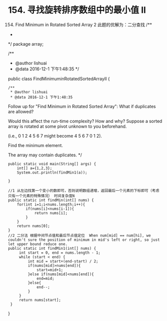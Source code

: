 # 154. 寻找旋转排序数组中的最小值 II

[](https://leetcode-cn.com/problems/find-minimum-in-rotated-sorted-array-ii/)



154. Find Minimum in Rotated Sorted Array 2
此题的优解为：二分查找
/**
 *
 */
package array;

/**
 * @author lishuai
 * @data 2016-12-1 下午1:48:35
 */

public class FindMinimuminRotatedSortedArrayII {

    /**
     * @author lishuai
     * @data 2016-12-1 下午1:48:35
Follow up for "Find Minimum in Rotated Sorted Array":
What if duplicates are allowed?

Would this affect the run-time complexity? How and why?
Suppose a sorted array is rotated at some pivot unknown to you beforehand.

(i.e., 0 1 2 4 5 6 7 might become 4 5 6 7 0 1 2).

Find the minimum element.

The array may contain duplicates.
     */

    public static void main(String[] args) {
        int[] a={1,2,3};
        System.out.println(findMin1(a));

    }

    //1 从左边找第一个变小的数即可，否则说明数组递增，返回最后一个元素的下标即可（考虑只有一个元素的特殊情况） 时间复杂度N
    public static int findMin(int[] nums) {
        for(int i=1;i<nums.length;i++){
            if(nums[i]<nums[i-1]){
                return nums[i];
            }
        }       
        return nums[0];
    }
    //2 二分法 根据中间节点值和最后节点值定位  When num[mid] == num[hi], we couldn't sure the position of minimum in mid's left or right, so just let upper bound reduce one.
    public static int findMin1(int[] nums) {       
         int start = 0, end = nums.length - 1;
         while (start < end) {
             int mid = start+(end-start) / 2;
             if(nums[mid]>nums[end]){
                 start=mid+1;
             }else if(nums[mid]<nums[end]){
                 end=mid;
             }else{
                 end--;
             }
         }
         return nums[start];
     }
}


